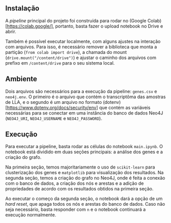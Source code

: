 ## Instalação
A _pipeline_ principal do projeto foi construída para rodar no (Google Colab)[https://colab.google/], portanto, basta fazer o upload notebook no Drive e abrir.

Também é possível executar localmente, com alguns ajustes na interação com arquivos. Para isso, é necessário remover a biblioteca que monta a partição (```from colab import drive```), a chamada do mount (```drive.mount("/content/drive")```) e ajustar o caminho dos arquivos com prefixo em `/content/drive` para o seu sistema local.

## Ambiente
Dois arquivos são necessários para a execução da pipeline: `genes.csv` e `neo4j.env`. O primeiro é o arquivo que contém o transcriptôma das amostras de LLA, e o segundo é um arquivo no formato (dotenv)[https://www.dotenv.org/docs/security/env] que contém as variáveis necessárias para se conectar em uma instância do banco de dados Neo4J (`NEO4J_URI`, `NEO4J_USERNAME` e `NEO4J_PASSWORD`).

## Execução
Para executar a pipeline, basta rodar as células do notebook `main.ipynb`. O notebook está dividido em duas seções principais: a análise dos genes e a criação do grafo.

Na primeira seção, temos majoritariamente o uso de `scikit-learn` para clusterização dos genes e `matplotlib` para visualização dos resultados. Na segunda seção, temos a criação do grafo no Neo4J, onde é feita a conexão com o banco de dados, a criação dos nós e arestas e a adição de propriedades de acordo com os resultados obtidos na primeira seção.

Ao executar o começo da segunda seção, o notebook dará a opção de um _hard reset_, que apaga todos os nós e arestas do banco de dados. Caso não seja necessário, basta responder com `n` e o notebook continuará a execução normalmente.
